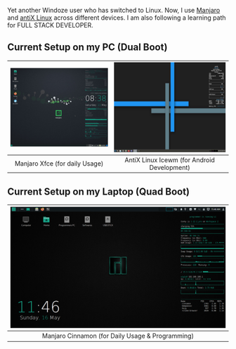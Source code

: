 Yet another Windoze user who has switched to Linux. Now, I use [Manjaro](https://manjaro.org/) and [antiX Linux](https://antixlinux.com/) across different devices. I am also following a learning path for FULL STACK DEVELOPER.   
## Current Setup on my PC (Dual Boot)
| ![Manjaro Desktop](manjaro.png "Manjaro Desktop on my PC") | ![AntiX Linux Desktop](antix-linux.jpg "Antix Linux Desktop on my PC")|
|:---:|:---:|
| Manjaro Xfce (for daily Usage) | AntiX Linux Icewm (for Android Development) |
## Current Setup on my Laptop (Quad Boot)
|![Manjaro Desktop](manjaro-cinnamon.png "Manjaro Desktop on my Laptop")|
|:---:|
| Manjaro Cinnamon (for Daily Usage & Programming) |
